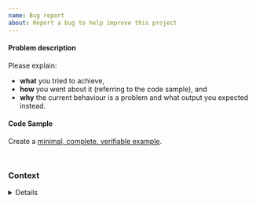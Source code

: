 ```yaml
---
name: Bug report
about: Report a bug to help improve this project
---
```


<!--

Before you create a new problem report, please look through the list of existing open
 and closed issues to see if there are similar ones.
 
https://github.com/Midnighter/plasmid-verification/issues

-->

#### Problem description

Please explain:
* **what** you tried to achieve,
* **how** you went about it (referring to the code sample), and
* **why** the current behaviour is a problem and what output
  you expected instead.

#### Code Sample

Create a [minimal, complete, verifiable example](https://stackoverflow.com/help/mcve).

<!-- Paste your code between the ``` tickmarks below or link to a gist. -->
```python
```

<!-- If there was a crash, please include the traceback between the ``` tickmarks below. -->
```
```

### Context

<!-- Please run the following code and paste the output between the ``` tickmarks below
inside the details block.

python -c "import plasmid_verification;plasmid_verification.show_versions()"

-->

<details>

```
```

</details>
